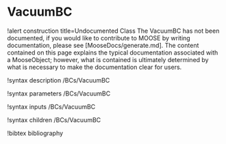 <!-- MOOSE Documentation Stub: Remove this when content is added. -->

# VacuumBC

!alert construction title=Undocumented Class
The VacuumBC has not been documented, if you would like to contribute to MOOSE by
writing documentation, please see [MooseDocs/generate.md]. The content contained on this page explains
the typical documentation associated with a MooseObject; however, what is contained is ultimately
determined by what is necessary to make the documentation clear for users.

!syntax description /BCs/VacuumBC

!syntax parameters /BCs/VacuumBC

!syntax inputs /BCs/VacuumBC

!syntax children /BCs/VacuumBC

!bibtex bibliography
